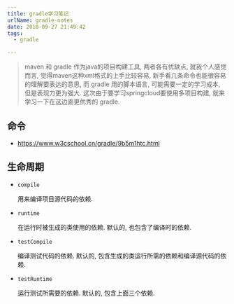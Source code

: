 ```yaml
---
title: gradle学习笔记
urlName: gradle-notes
date: 2018-09-27 21:49:42
tags: 
  - gradle

---
```


> maven 和 gradle 作为java的项目构建工具, 两者各有优缺点, 就我个人感觉而言, 觉得maven这种xml格式的上手比较容易, 新手看几条命令也能很容易的理解要表达的意思, 而 gradle 用的脚本语言, 可能需要一定的学习成本, 但是表现力更为强大. 这次由于要学习springcloud要使用多项目构建, 就来学习一下在这边面更优秀的 gradle.

<!-- more -->

## 命令

- https://www.w3cschool.cn/gradle/9b5m1htc.html

## 生命周期

- `compile`

  用来编译项目源代码的依赖.

- `runtime`

  在运行时被生成的类使用的依赖. 默认的, 也包含了编译时的依赖.

- `testCompile`

  编译测试代码的依赖. 默认的, 包含生成的类运行所需的依赖和编译源代码的依赖.

- `testRuntime`

  运行测试所需要的依赖. 默认的, 包含上面三个依赖.